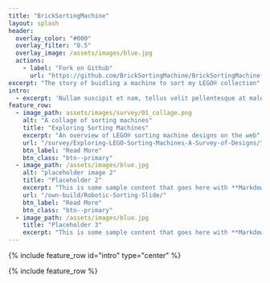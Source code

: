 ```yaml
---
title: "BrickSortingMachine"
layout: splash
header:
  overlay_color: "#000"
  overlay_filter: "0.5"
  overlay_image: /assets/images/blue.jpg
  actions:
    - label: "Fork on Github"
      url: "https://github.com/BrickSortingMachine/BrickSortingMachine-sorter"
excerpt: "The story of buidling a machine to sort my LEGO® collection"
intro: 
  - excerpt: 'Nullam suscipit et nam, tellus velit pellentesque at malesuada, enim eaque. Quis nulla, netus tempor in diam gravida tincidunt, *proin faucibus* voluptate felis id sollicitudin. Centered with `type="center"`'
feature_row:
  - image_path: assets/images/survey/01_collage.png
    alt: "A collage of sorting machines"
    title: "Exploring Sorting Machines"
    excerpt: "An overview of LEGO® sorting machine designs on the web"
    url: "/survey/Exploring-LEGO-Sorting-Machines-A-Survey-of-Designs/"
    btn_label: "Read More"
    btn_class: "btn--primary"
  - image_path: /assets/images/blue.jpg
    alt: "placeholder image 2"
    title: "Placeholder 2"
    excerpt: "This is some sample content that goes here with **Markdown** formatting."
    url: "/own-build/Robotic-Sorting-Slide/"
    btn_label: "Read More"
    btn_class: "btn--primary"
  - image_path: /assets/images/blue.jpg
    title: "Placeholder 3"
    excerpt: "This is some sample content that goes here with **Markdown** formatting."
---
```


{% include feature_row id="intro" type="center" %}

{% include feature_row %}
